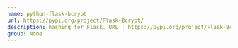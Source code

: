 ```yaml
---
name: python-flask-bcrypt
url: https://pypi.org/project/Flask-Bcrypt/
description: hashing for Flask. URL : https://pypi.org/project/Flask-Bcrypt/ Groups : None
group: None
---
```

